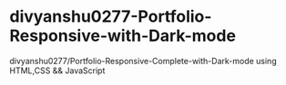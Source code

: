 # divyanshu0277-Portfolio-Responsive-with-Dark-mode
divyanshu0277/Portfolio-Responsive-Complete-with-Dark-mode using HTML,CSS &amp;&amp; JavaScript
